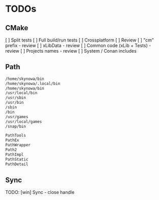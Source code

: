 # TODOs

## CMake

[ ] Split tests
[ ] Full build/run tests
[ ] Crossplatform
[ ] Review
[ ] "cm" prefix - review
[ ] xLibData - review
[ ] Common code (xLib + Tests) - review
[ ] Projects names - review
[ ] System / Conan includes

## Path

```bash
/home/skynowa/bin
/home/skynowa/.local/bin
/home/skynowa/bin
/usr/local/bin
/usr/sbin
/usr/bin
/sbin
/bin
/usr/games
/usr/local/games
/snap/bin
```

```bash
PathTools
PathEx
PathWrapper
Path2
PathImpl
PathStatic
PathDetail
```

## Sync

TODO: [win] Sync - close handle
